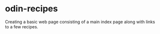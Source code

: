 # odin-recipes
Creating a basic web page consisting of a main index page along with links to a few recipes.
